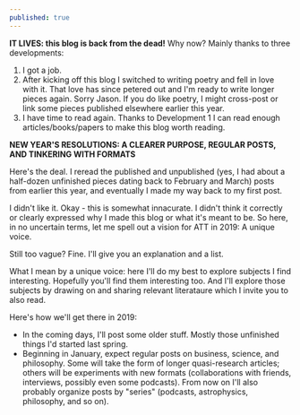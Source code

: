 ```yaml
---
published: true
---
```

**IT LIVES: this blog is back from the dead!**
Why now? Mainly thanks to three developments:
1. I got a job.
2. After kicking off this blog I switched to writing poetry and fell in love with it. That love has since petered out and I'm ready to write longer pieces again. Sorry Jason. If you do like poetry, I might cross-post or link some pieces published elsewhere earlier this year.
3. I have time to read again. Thanks to Development 1 I can read enough articles/books/papers to make this blog worth reading.

**NEW YEAR'S RESOLUTIONS: A CLEARER PURPOSE, REGULAR POSTS, AND TINKERING WITH FORMATS**

Here's the deal. I reread the published and unpublished (yes, I had about a half-dozen unfinished pieces dating back to February and March) posts from earlier this year, and eventually I made my way back to my first post.

I didn't like it. Okay - this is somewhat innacurate. I didn't think it correctly or clearly expressed why I made this blog or what it's meant to be. So here, in no uncertain terms, let me spell out a vision for ATT in 2019: A unique voice.

Still too vague? Fine. I'll give you an explanation and a list.

What I mean by a unique voice: here I'll do my best to explore subjects I find interesting. Hopefully you'll find them interesting too. And I'll explore those subjects by drawing on and sharing relevant literataure which I invite you to also read.

Here's how we'll get there in 2019:
- In the coming days, I'll post some older stuff. Mostly those unfinished things I'd started last spring.
- Beginning in January, expect regular posts on business, science, and philosophy. Some will take the form of longer quasi-research articles; others will be experiments with new formats (collaborations with friends, interviews, possibly even some podcasts). From now on I'll also probably organize posts by "series" (podcasts, astrophysics, philosophy, and so on).

